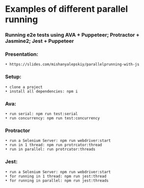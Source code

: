 # Examples of different parallel running

### Running e2e tests using AVA + Puppeteer; Protractor + Jasmine2; Jest + Puppeteer

### Presentation: 
    • https://slides.com/mishanyalepskiy/parallelprunning-with-js 

### Setup:
    • clone a project    
    • install all dependencies: npm i

### Ava:    
    • run serial: npm run test:serial     
    • run concurrency: npm run test:concurrency

### Protractor
    • run a Selenium Server: npm run webdriver:start
    • run in 1 thread: npm run protrcator:thread
    • run in parallel: run protrcator:threads

### Jest:
    • run a Selenium Server: npm run webdriver:start
    • for running in 1 thread: npm run jest:thread
    • for running in parallel: npm run jest:threads
